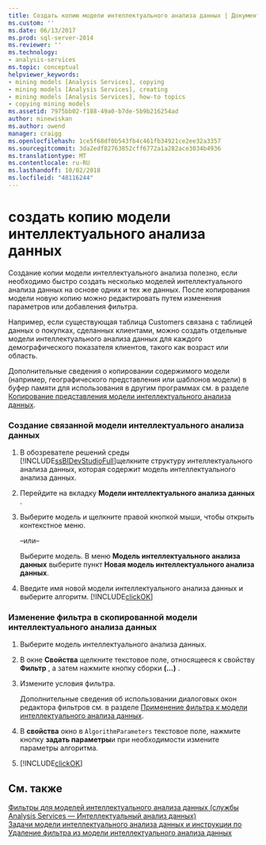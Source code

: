 ```yaml
---
title: Создать копию модели интеллектуального анализа данных | Документация Майкрософт
ms.custom: ''
ms.date: 06/13/2017
ms.prod: sql-server-2014
ms.reviewer: ''
ms.technology:
- analysis-services
ms.topic: conceptual
helpviewer_keywords:
- mining models [Analysis Services], copying
- mining models [Analysis Services], creating
- mining models [Analysis Services], how-to topics
- copying mining models
ms.assetid: 7975bb02-f188-49a0-b7de-5b9b216254ad
author: minewiskan
ms.author: owend
manager: craigg
ms.openlocfilehash: 1ce5f68df0b543fb4c461fb34921ce2ee32a3357
ms.sourcegitcommit: 3da2edf82763852cff6772a1a282ace3034b4936
ms.translationtype: MT
ms.contentlocale: ru-RU
ms.lasthandoff: 10/02/2018
ms.locfileid: "48116244"
---
```

# <a name="make-a-copy-of-a-mining-model"></a>создать копию модели интеллектуального анализа данных
  Создание копии модели интеллектуального анализа полезно, если необходимо быстро создать несколько моделей интеллектуального анализа данных на основе одних и тех же данных. После копирования модели новую копию можно редактировать путем изменения параметров или добавления фильтра.  
  
 Например, если существующая таблица Customers связана с таблицей данных о покупках, сделанных клиентами, можно создать отдельные модели интеллектуального анализа данных для каждого демографического показателя клиентов, такого как возраст или область.  
  
 Дополнительные сведения о копировании содержимого модели (например, географического представления или шаблонов модели) в буфер памяти для использования в другим программах см. в разделе [Копирование представления модели интеллектуального анализа данных](copy-a-view-of-a-mining-model.md).  
  
### <a name="to-create-a-related-mining-model"></a>Создание связанной модели интеллектуального анализа данных  
  
1.  В обозревателе решений среды [!INCLUDE[ssBIDevStudioFull](../../includes/ssbidevstudiofull-md.md)]щелкните структуру интеллектуального анализа данных, которая содержит модель интеллектуального анализа данных.  
  
2.  Перейдите на вкладку **Модели интеллектуального анализа данных** .  
  
3.  Выберите модель и щелкните правой кнопкой мыши, чтобы открыть контекстное меню.  
  
     –или–  
  
     Выберите модель. В меню **Модель интеллектуального анализа данных** выберите пункт **Новая модель интеллектуального анализа данных**.  
  
4.  Введите имя новой модели интеллектуального анализа данных и выберите алгоритм. [!INCLUDE[clickOK](../../includes/clickok-md.md)]  
  
### <a name="to-edit-the-filter-on-the-copied-mining-model"></a>Изменение фильтра в скопированной модели интеллектуального анализа данных  
  
1.  Выберите модель интеллектуального анализа данных.  
  
2.  В окне **Свойства** щелкните текстовое поле, относящееся к свойству **Фильтр** , а затем нажмите кнопку сборки **(...)** .  
  
3.  Измените условия фильтра.  
  
     Дополнительные сведения об использовании диалоговых окон редактора фильтров см. в разделе [Применение фильтра к модели интеллектуального анализа данных](apply-a-filter-to-a-mining-model.md).  
  
4.  В **свойства** окно в `AlgorithmParameters` текстовое поле, нажмите кнопку **задать параметры**и при необходимости измените параметры алгоритма.  
  
5.  [!INCLUDE[clickOK](../../includes/clickok-md.md)]  
  
## <a name="see-also"></a>См. также  
 [Фильтры для моделей интеллектуального анализа данных &#40;службы Analysis Services — Интеллектуальный анализ данных&#41;](mining-models-analysis-services-data-mining.md)   
 [Задачи модели интеллектуального анализа данных и инструкции по](mining-model-tasks-and-how-tos.md)   
 [Удаление фильтра из модели интеллектуального анализа данных](delete-a-filter-from-a-mining-model.md)  
  
  
